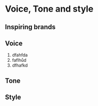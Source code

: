 # Voice, Tone and style

## Inspiring brands 


## Voice 

1. dfahfda
2. faflhůd
3. dfhafkd

## Tone 

## Style
